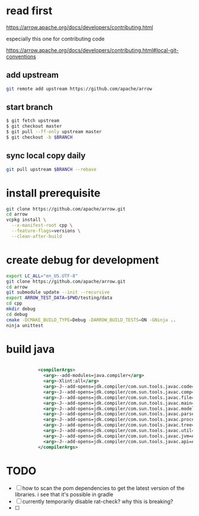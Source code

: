 
# read first

https://arrow.apache.org/docs/developers/contributing.html

especially this one for contributing code

https://arrow.apache.org/docs/developers/contributing.html#local-git-conventions

## add upstream

```sh
git remote add upstream https://github.com/apache/arrow
```

## start branch

```sh
$ git fetch upstream
$ git checkout master
$ git pull --ff-only upstream master
$ git checkout -b $BRANCH
```

## sync local copy daily

```sh
git pull upstream $BRANCH --rebase
```

# install prerequisite

```sh
git clone https://github.com/apache/arrow.git
cd arrow
vcpkg install \
  --x-manifest-root cpp \
  --feature-flags=versions \
  --clean-after-build
```

# create debug for development

```sh
export LC_ALL="en_US.UTF-8"
git clone https://github.com/apache/arrow.git
cd arrow
git submodule update --init --recursive
export ARROW_TEST_DATA=$PWD/testing/data
cd cpp
mkdir debug
cd debug
cmake -DCMAKE_BUILD_TYPE=Debug -DARROW_BUILD_TESTS=ON -GNinja ..
ninja unittest
```

# build java

```sh

```

```xml
            <compilerArgs>
              <arg>--add-modules=java.compiler</arg>
              <arg>-Xlint:all</arg>
              <arg>-J--add-opens=jdk.compiler/com.sun.tools.javac.code=ALL-UNNAMED</arg>
              <arg>-J--add-opens=jdk.compiler/com.sun.tools.javac.comp=ALL-UNNAMED</arg>
              <arg>-J--add-opens=jdk.compiler/com.sun.tools.javac.file=ALL-UNNAMED</arg>
              <arg>-J--add-opens=jdk.compiler/com.sun.tools.javac.main=ALL-UNNAMED</arg>
              <arg>-J--add-opens=jdk.compiler/com.sun.tools.javac.model=ALL-UNNAMED</arg>
              <arg>-J--add-opens=jdk.compiler/com.sun.tools.javac.parser=ALL-UNNAMED</arg>
              <arg>-J--add-opens=jdk.compiler/com.sun.tools.javac.processing=ALL-UNNAMED</arg>
              <arg>-J--add-opens=jdk.compiler/com.sun.tools.javac.tree=ALL-UNNAMED</arg>
              <arg>-J--add-opens=jdk.compiler/com.sun.tools.javac.util=ALL-UNNAMED</arg>
              <arg>-J--add-opens=jdk.compiler/com.sun.tools.javac.jvm=ALL-UNNAMED</arg>
              <arg>-J--add-opens=jdk.compiler/com.sun.tools.javac.api=ALL-UNNAMED</arg>
            </compilerArgs>
```

# TODO

- [ ] how to scan the pom dependencies to get the latest version of the libraries. i see that it's possible in gradle
- [ ] currently temporarily disable rat-check? why this is breaking? 
- [ ] 